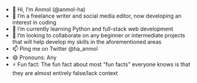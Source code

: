 - 👋 Hi, I’m Anmol (@anmol-ha)
- 👀 I’m a freelance writer and social media editor, now developing an interest in coding
- 🌱 I’m currently learning Python and full-stack web development
- 💞️ I’m looking to collaborate on any beginner or intermediate projects that will help develop my skills in the aforementioned areas
- 📫 Ping me on Twitter @ha_anmol 
- 😄 Pronouns: Any
- ⚡ Fun fact: The fun fact about most "fun facts" everyone knows is that they are almost entirely false/lack context

<!---
anmol-ha/anmol-ha is a ✨ special ✨ repository because its `README.md` (this file) appears on your GitHub profile.
You can click the Preview link to take a look at your changes.
--->
